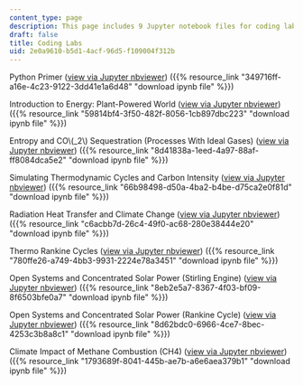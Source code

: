 ```yaml
---
content_type: page
description: This page includes 9 Jupyter notebook files for coding labs.
draft: false
title: Coding Labs
uid: 2e0a9610-b5d1-4acf-96d5-f109004f312b
---
```

Python Primer ([view via Jupyter nbviewer](https://nbviewer.org/github/ptgodart/thermodynamics_and_climate_change/blob/main/CODING_LABS/R0_python_primer.ipynb)) ({{% resource_link "349716ff-a16e-4c23-9122-3dd41e1a6d48" "download ipynb file" %}})

Introduction to Energy: Plant-Powered World ([view via Jupyter nbviewer](https://nbviewer.org/github/ptgodart/thermodynamics_and_climate_change/blob/main/CODING_LABS/R1_energy_and_plant_power.ipynb)) ({{% resource_link "59814bf4-3f50-482f-8056-1cb897dbc223" "download ipynb file" %}})

Entropy and CO\\(_2\\) Sequestration (Processes With Ideal Gases) ([view via Jupyter nbviewer](https://nbviewer.org/github/ptgodart/thermodynamics_and_climate_change/blob/main/CODING_LABS/R2_entropy_and_co2_sequestration.ipynb)) ({{% resource_link "8d41838a-1eed-4a97-88af-ff8084dca5e2" "download ipynb file" %}})

Simulating Thermodynamic Cycles and Carbon Intensity ([view via Jupyter nbviewer](https://nbviewer.org/github/ptgodart/thermodynamics_and_climate_change/blob/main/CODING_LABS/R3_thermodynamic_cycles_and_carbon_intensity.ipynb)) ({{% resource_link "66b98498-d50a-4ba2-b4be-d75ca2e0f81d" "download ipynb file" %}})

Radiation Heat Transfer and Climate Change ([view via Jupyter nbviewer](https://nbviewer.org/github/ptgodart/thermodynamics_and_climate_change/blob/main/CODING_LABS/R4_radiation_heat_transfer_and_climate_change.ipynb)) ({{% resource_link "c6acbb7d-26c4-49f0-ac68-280e38444e20" "download ipynb file" %}})

Thermo Rankine Cycles ([view via Jupyter nbviewer](https://nbviewer.org/github/ptgodart/thermodynamics_and_climate_change/blob/main/CODING_LABS/R5_thermo_rankine_cycles.ipynb)) ({{% resource_link "780ffe26-a749-4bb3-9931-2224e78a3451" "download ipynb file" %}})

Open Systems and Concentrated Solar Power (Stirling Engine) ([view via Jupyter nbviewer](https://nbviewer.org/github/ptgodart/thermodynamics_and_climate_change/blob/main/CODING_LABS/R6_open_cycles_and_concentrated_solar_power%20(stirling%20engine).ipynb)) ({{% resource_link "8eb2e5a7-8367-4f03-bf09-8f6503bfe0a7" "download ipynb file" %}})

Open Systems and Concentrated Solar Power (Rankine Cycle) ([view via Jupyter nbviewer](https://nbviewer.org/github/ptgodart/thermodynamics_and_climate_change/blob/main/CODING_LABS/R7_open_systems_and_concentrated_solar_power%20(rankine%20cycle).ipynb)) ({{% resource_link "8d62bdc0-6966-4ce7-8bec-4253c3b8a8c1" "download ipynb file" %}})

Climate Impact of Methane Combustion (CH4) ([view via Jupyter nbviewer](https://nbviewer.org/github/ptgodart/thermodynamics_and_climate_change/blob/main/CODING_LABS/R8_methane_emissions_and_brayton_cycle.ipynb)) ({{% resource_link "1793689f-8041-445b-ae7b-a6e6aea379b1" "download ipynb file" %}})